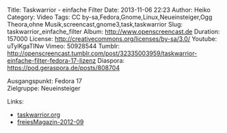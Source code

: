Title: Taskwarrior - einfache Filter
Date: 2013-11-06 22:23
Author: Heiko
Category: Video
Tags: CC by-sa,Fedora,Gnome,Linux,Neueinsteiger,Ogg Theora,ohne Musik,screencast,gnome3,task,taskwarrior
Slug: taskwarrior_einfache_filter
Album: http://www.openscreencast.de
Duration: 157000
License: http://creativecommons.org/licenses/by-sa/3.0/
Youtube: uTylKgaTINw
Vimeo: 50928544
Tumblr: http://openscreencast.tumblr.com/post/32335003959/taskwarrior-einfache-filter-fedora-17-lizenz
Diaspora: https://pod.geraspora.de/posts/808704

Ausgangspunkt: Fedora 17  
Zielgruppe: Neueinsteiger  

Links:

  * [taskwarrior.org](http://taskwarrior.org/ "Link zu taskwarrior" )
  * [freiesMagazin-2012-09](http://www.freiesmagazin.de/mobil/freiesMagazin-2012-09.html#12_09_taskwarrior_02 "Link zu freiesmagazin.de" )

